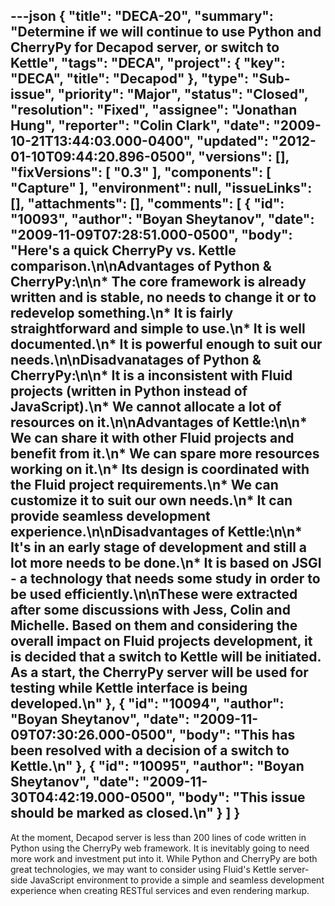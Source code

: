 ---json
{
  "title": "DECA-20",
  "summary": "Determine if we will continue to use Python and CherryPy for Decapod server, or switch to Kettle",
  "tags": "DECA",
  "project": {
    "key": "DECA",
    "title": "Decapod"
  },
  "type": "Sub-issue",
  "priority": "Major",
  "status": "Closed",
  "resolution": "Fixed",
  "assignee": "Jonathan Hung",
  "reporter": "Colin Clark",
  "date": "2009-10-21T13:44:03.000-0400",
  "updated": "2012-01-10T09:44:20.896-0500",
  "versions": [],
  "fixVersions": [
    "0.3"
  ],
  "components": [
    "Capture"
  ],
  "environment": null,
  "issueLinks": [],
  "attachments": [],
  "comments": [
    {
      "id": "10093",
      "author": "Boyan Sheytanov",
      "date": "2009-11-09T07:28:51.000-0500",
      "body": "Here's a quick CherryPy vs. Kettle comparison.\n\nAdvantages of Python & CherryPy:\n\n* The core framework is already written and is stable, no needs to change it or to redevelop something.\n* It is fairly straightforward and simple to use.\n* It is well documented.\n* It is powerful enough to suit our needs.\n\nDisadvanatages of Python & CherryPy:\n\n* It is a inconsistent with Fluid projects (written in Python instead of JavaScript).\n* We cannot allocate a lot of resources on it.\n\nAdvantages of Kettle:\n\n* We can share it with other Fluid projects and benefit from it.\n* We can spare more resources working on it.\n* Its design is coordinated with the Fluid project requirements.\n* We can customize it to suit our own needs.\n* It can provide seamless development experience.\n\nDisadvantages of Kettle:\n\n* It's in an early stage of development and still a lot more needs to be done.\n* It is based on JSGI - a technology that needs some study in order to be used efficiently.\n\nThese were extracted after some discussions with Jess, Colin and Michelle. Based on them and considering the overall impact on Fluid projects development, it is decided that a switch to Kettle will be initiated. As a start, the CherryPy server will be used for testing while Kettle interface is being developed.\n"
    },
    {
      "id": "10094",
      "author": "Boyan Sheytanov",
      "date": "2009-11-09T07:30:26.000-0500",
      "body": "This has been resolved with a decision of a switch to Kettle.\n"
    },
    {
      "id": "10095",
      "author": "Boyan Sheytanov",
      "date": "2009-11-30T04:42:19.000-0500",
      "body": "This issue should be marked as closed.\n"
    }
  ]
}
---
At the moment, Decapod server is less than 200 lines of code written in Python using the CherryPy web framework. It is inevitably going to need more work and investment put into it. While Python and CherryPy are both great technologies, we may want to consider using Fluid's Kettle server-side JavaScript environment to provide a simple and seamless development experience when creating RESTful services and even rendering markup.

        